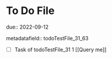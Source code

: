 # To Do File

due:: 2022-09-12

metadatafield:: todoTestFile_31_63

- [ ] Task of todoTestFile_31 1 [[Query me]]
